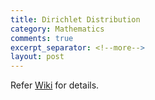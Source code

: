 ```yaml
---
title: Dirichlet Distribution
category: Mathematics
comments: true
excerpt_separator: <!--more-->
layout: post
---
```

Refer [Wiki](https://en.wikipedia.org/wiki/Dirichlet_distribution) for details.
<!--more-->
